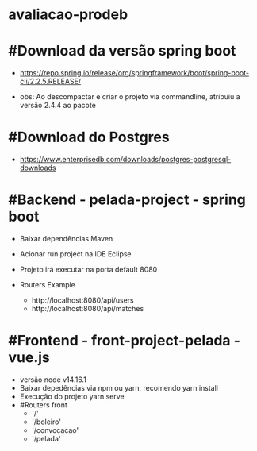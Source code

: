 # avaliacao-prodeb

# #Download da versão spring boot
  - https://repo.spring.io/release/org/springframework/boot/spring-boot-cli/2.2.5.RELEASE/

  - obs: Ao descompactar e criar o projeto via commandline, atribuiu a versão 2.4.4 ao pacote

# #Download do Postgres
  - https://www.enterprisedb.com/downloads/postgres-postgresql-downloads

# #Backend - pelada-project - spring boot
  - Baixar dependências Maven
  - Acionar run project na IDE Eclipse
  - Projeto irá executar na porta default 8080
  
- Routers Example
   - http://localhost:8080/api/users
   - http://localhost:8080/api/matches

# #Frontend - front-project-pelada - vue.js
  - versão node v14.16.1 
  - Baixar depedências via npm ou yarn, recomendo yarn install
  - Execução do projeto yarn serve
  - #Routers front
    - '/'
    - '/boleiro'
    - '/convocacao'
    - '/pelada'
